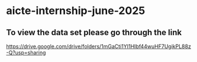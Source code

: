 # aicte-internship-june-2025

## To view the data set please go through the link
https://drive.google.com/drive/folders/1mGaCti1YI1HIbf44wuHF7UgikPL88z-Q?usp=sharing
